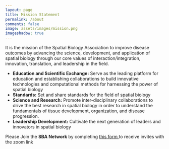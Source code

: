 ```yaml
---
layout: page
title: Mission Statement
permalink: /about
comments: false
image: assets/images/mission.png
imageshadow: true
---
```


It is the mission of the Spatial Biology Association to improve disease outcomes by advancing the science, development, and application of spatial biology through our core values of interaction/integration, innovation, translation, and leadership in the field.
- **Education and Scientific Exchange:** Serve as the leading platform for education and establishing collaborations to build innovative technologies and computational methods for harnessing the power of spatial biology
- **Standards:** Set and share standards for the field of spatial biology
- **Science and Research:** Promote inter-disciplinary collaborations to drive the best research in spatial biology in order to understand the fundamentals of tissue development, organization, and disease progression.
- **Leadership Development:** Cultivate the next generation of leaders and innovators in spatial biology

<div><span class="h4">Please Join the <b>SBA Network</b> by completing <a href="https://forms.gle/wj51xS2CN3jLDAfi6" target="_blank">this form </a> to receive invites with the zoom link</span></div>

